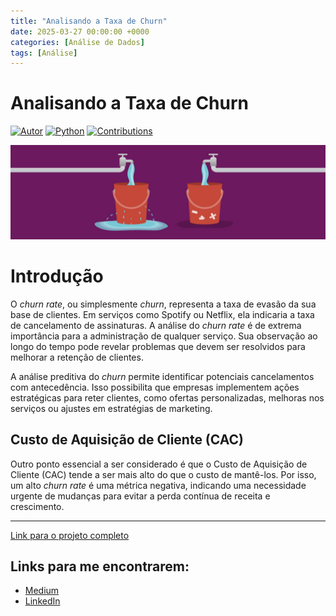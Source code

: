 ```yaml
---
title: "Analisando a Taxa de Churn"
date: 2025-03-27 00:00:00 +0000
categories: [Análise de Dados]
tags: [Análise]
---
```


# Analisando a Taxa de Churn

[![Autor](https://img.shields.io/badge/autor-rhfariasn-red.svg)](https://shields.io/)
[![Python](https://img.shields.io/badge/python-3.7+-blue.svg)](https://shields.io/)
[![Contributions](https://img.shields.io/badge/contributions-bem_vindo-green.svg)](https://shields.io/)

<p align="center">
  <img src="https://raw.githubusercontent.com/raffaelhfarias/churnPrediction/refs/heads/main/imagens/churnrate.jpg" alt="imagem maneira relacionada ao projeto">
</p>

# Introdução

O *churn rate*, ou simplesmente *churn*, representa a taxa de evasão da sua base de clientes. Em serviços como Spotify ou Netflix, ela indicaria a taxa de cancelamento de assinaturas. A análise do *churn rate* é de extrema importância para a administração de qualquer serviço. Sua observação ao longo do tempo pode revelar problemas que devem ser resolvidos para melhorar a retenção de clientes.

A análise preditiva do *churn* permite identificar potenciais cancelamentos com antecedência. Isso possibilita que empresas implementem ações estratégicas para reter clientes, como ofertas personalizadas, melhoras nos serviços ou ajustes em estratégias de marketing.

## Custo de Aquisição de Cliente (CAC)

Outro ponto essencial a ser considerado é que o Custo de Aquisição de Cliente (CAC) tende a ser mais alto do que o custo de mantê-los. Por isso, um alto *churn rate* é uma métrica negativa, indicando uma necessidade urgente de mudanças para evitar a perda contínua de receita e crescimento.

---

[Link para o projeto completo](https://github.com/raffaelhfarias/churnPrediction/blob/main/Churn_Prediction_para_uma_empresa_de_Telecomunica%C3%A7%C3%B5es.ipynb)

## Links para me encontrarem:
- [Medium](#)
- [LinkedIn](#)
